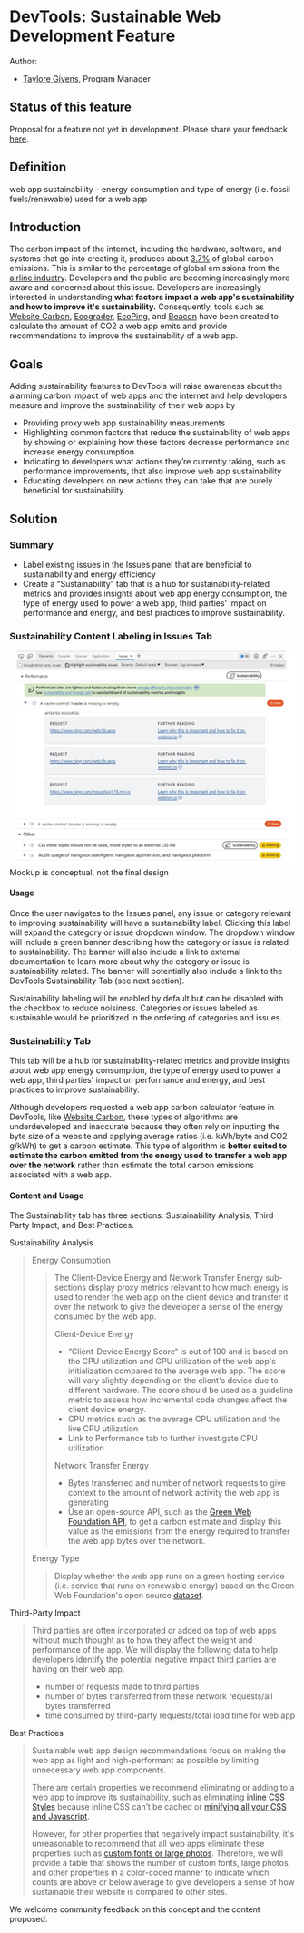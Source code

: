 
# DevTools: Sustainable Web Development Feature

Author:
 - [Taylore Givens](https://github.com/tayloregivens), Program Manager

## Status of this feature

Proposal for a feature not yet in development. Please share your feedback [here](https://github.com/MicrosoftEdge/DevTools/issues/92).

## Definition

web app sustainability – energy consumption and type of energy (i.e. fossil fuels/renewable) used for a web app 

## Introduction

The carbon impact of the internet, including the hardware, software, and systems that go into creating it, produces about [3.7%]( https://www.bbc.com/future/article/20200305-why-your-internet-habits-are-not-as-clean-as-you-think) of global carbon emissions. This is similar to the percentage of global emissions from the [airline industry](https://www.bbc.com/future/article/20200305-why-your-internet-habits-are-not-as-clean-as-you-think). Developers and the public are becoming increasingly more aware and concerned about this issue. Developers are increasingly interested in understanding **what factors impact a web app's sustainability and how to improve it's sustainability.** Consequently, tools such as [Website Carbon](https://www.websitecarbon.com/), [Ecograder](https://ecograder.com/), [EcoPing](https://ecoping.earth/blog/core-web-vitals-and-sustainability), and [Beacon](https://digitalbeacon.co/) have been created to calculate the amount of CO2 a web app emits and provide recommendations to improve the sustainability of a web app.

## Goals

Adding sustainability features to DevTools will raise awareness about the alarming carbon impact of web apps and the internet and help developers measure and improve the sustainability of their web apps by
-	Providing proxy web app sustainability measurements
-	Highlighting common factors that reduce the sustainability of web apps by showing or explaining how these factors decrease performance and increase energy consumption
-	Indicating to developers what actions they’re currently taking, such as performance improvements, that also improve web app sustainability
-	Educating developers on new actions they can take that are purely beneficial for sustainability.

## Solution

### Summary 

- Label existing issues in the Issues panel that are beneficial to sustainability and energy efficiency 
- Create a “Sustainability” tab that is a hub for sustainability-related metrics and provides insights about web app energy consumption, the type of energy used to power a web app, third parties' impact on performance and energy, and best practices to improve sustainability. 

### Sustainability Content Labeling in Issues Tab 

![Issues Tab UI](explainer_Issues.jpg)
Mockup is conceptual, not the final design

#### Usage

Once the user navigates to the Issues panel, any issue or category relevant to improving sustainability will have a sustainability label. Clicking this label will expand the category or issue dropdown window. The dropdown window will include a green banner describing how the category or issue is related to sustainability. The banner will also include a link to external documentation to learn more about why the category or issue is sustainability related. The banner will potentially also include a link to the DevTools Sustainability Tab (see next section).

Sustainability labeling will be enabled by default but can be disabled with the checkbox to reduce noisiness. Categories or issues labeled as sustainable would be prioritized in the ordering of categories and issues.

### Sustainability Tab

This tab will be a hub for sustainability-related metrics and provide insights about web app energy consumption, the type of energy used to power a web app, third parties' impact on performance and energy, and best practices to improve sustainability. 

Although developers requested a web app carbon calculator feature in DevTools, like [Website Carbon](https://www.websitecarbon.com/), these types of algorithms are underdeveloped and inaccurate because they often rely on inputting the byte size of a website and applying average ratios (i.e. kWh/byte and CO2 g/kWh) to get a carbon estimate. This type of algorithm is **better suited to estimate the carbon emitted from the energy used to transfer a web app over the network** rather than estimate the total carbon emissions associated with a web app.

#### Content and Usage

The Sustainability tab has three sections: Sustainability Analysis, Third Party Impact, and Best Practices. 

Sustainability Analysis
> Energy Consumption
> > The Client-Device Energy and Network Transfer Energy sub-sections display proxy metrics relevant to how much energy is used to render the web app on the client device and transfer it over the network to give the developer a sense of the energy consumed by the web app. 
> >
> >Client-Device Energy
> >-	“Client-Device Energy Score“ is out of 100 and is based on the CPU utilization and GPU utilization of the web app's initialization compared to the average web app. The score will vary slightly depending on the client's device due to different hardware. The score should be used as a guideline metric to assess how incremental code changes affect the client device energy.
> >-	CPU metrics such as the average CPU utilization and the live CPU utilization  
> >-	Link to Performance tab to further investigate CPU utilization
> >
> >Network Transfer Energy
> >-	Bytes transferred and number of network requests to give context to the amount of network activity the web app is generating
> >-	Use an open-source API, such as the [Green Web Foundation API](https://github.com/thegreenwebfoundation/co2.js), to get a carbon estimate and display this value as the emissions from the energy required to transfer the web app bytes over the network.
> >
> Energy Type
> > Display whether the web app runs on a green hosting service (i.e. service that runs on renewable energy) based on the Green Web Foundation's open source [dataset](https://www.thegreenwebfoundation.org/green-web-datasets/).
> >
Third-Party Impact
> Third parties are often incorporated or added on top of web apps without much thought as to how they affect the weight and performance of the app. We will display the following data to help developers identify the potential negative impact third parties are having on their web app. 
> -	number of requests made to third parties
> -	number of bytes transferred from these network requests/all bytes transferred
> -	time consumed by third-party requests/total load time for web app 

Best Practices
> Sustainable web app design recommendations focus on making the web app as light and high-performant as possible by limiting unnecessary web app components.
> 
> There are certain properties we recommend eliminating or adding to a web app to improve its sustainability, such as eliminating [inline CSS Styles](https://webhint.io/docs/user-guide/hints/hint-no-inline-styles/) because inline CSS can’t be cached or [minifying all your CSS and Javascript](https://webhint.io/docs/user-guide/hints/hint-minified-js/).
> 
> However, for other properties that negatively impact sustainability, it's unreasonable to recommend that all web apps eliminate these properties such as [custom fonts or large photos](https://www.fastcompany.com/90605005/these-are-the-worlds-most-sustainable-fonts#:~:text=Arial%20and%20Times%20New%20Roman%20aren%E2%80%99t%20the%20only,custom-designed%20typefaces%2C%20this%20is%20slim%20pickings.%20%5BScreenshot%3A%20FormaFantasma%5D). Therefore, we will provide a table that shows the number of custom fonts, large photos, and other properties in a color-coded manner to indicate which counts are above or below average to give developers a sense of how sustainable their website is compared to other sites.

We welcome community feedback on this concept and the content proposed.
